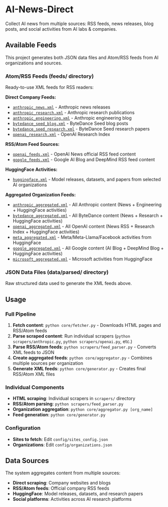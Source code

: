 # AI-News-Direct
Collect AI news from multiple sources: RSS feeds, news releases, blog posts, and social activities from AI labs & companies.

## Available Feeds

This project generates both JSON data files and Atom/RSS feeds from AI organizations and sources.

### Atom/RSS Feeds (feeds/ directory)
Ready-to-use XML feeds for RSS readers:

**Direct Company Feeds:**
- [`anthropic_news.xml`](https://raw.githubusercontent.com/mibuhand/AI-News-Direct/main/feeds/anthropic_news.xml) - Anthropic news releases
- [`anthropic_research.xml`](https://raw.githubusercontent.com/mibuhand/AI-News-Direct/main/feeds/anthropic_research.xml) - Anthropic research publications  
- [`anthropic_engineering.xml`](https://raw.githubusercontent.com/mibuhand/AI-News-Direct/main/feeds/anthropic_engineering.xml) - Anthropic engineering blog
- [`bytedance_seed_blog.xml`](https://raw.githubusercontent.com/mibuhand/AI-News-Direct/main/feeds/bytedance_seed_blog.xml) - ByteDance Seed blog posts
- [`bytedance_seed_research.xml`](https://raw.githubusercontent.com/mibuhand/AI-News-Direct/main/feeds/bytedance_seed_research.xml) - ByteDance Seed research papers
- [`openai_research.xml`](https://raw.githubusercontent.com/mibuhand/AI-News-Direct/main/feeds/openai_research.xml) - OpenAI Research Index

**RSS/Atom Feed Sources:**
- [`openai_feeds.xml`](https://raw.githubusercontent.com/mibuhand/AI-News-Direct/main/feeds/openai_feeds.xml) - OpenAI News official RSS feed content
- [`google_feeds.xml`](https://raw.githubusercontent.com/mibuhand/AI-News-Direct/main/feeds/google_feeds.xml) - Google AI Blog and DeepMind RSS feed content

**HuggingFace Activities:**
- [`huggingface.xml`](https://raw.githubusercontent.com/mibuhand/AI-News-Direct/main/feeds/huggingface.xml) - Model releases, datasets, and papers from selected AI organizations

**Aggregated Organization Feeds:**
- [`anthropic_aggregated.xml`](https://raw.githubusercontent.com/mibuhand/AI-News-Direct/main/feeds/anthropic_aggregated.xml) - All Anthropic content (News + Engineering + HuggingFace activities)
- [`bytedance_aggregated.xml`](https://raw.githubusercontent.com/mibuhand/AI-News-Direct/main/feeds/bytedance_aggregated.xml) - All ByteDance content (News + Research + HuggingFace activities)
- [`openai_aggregated.xml`](https://raw.githubusercontent.com/mibuhand/AI-News-Direct/main/feeds/openai_aggregated.xml) - All OpenAI content (News RSS + Research Index + HuggingFace activities)
- [`meta_aggregated.xml`](https://raw.githubusercontent.com/mibuhand/AI-News-Direct/main/feeds/meta_aggregated.xml) - Meta/Meta-Llama/Facebook activities from HuggingFace
- [`google_aggregated.xml`](https://raw.githubusercontent.com/mibuhand/AI-News-Direct/main/feeds/google_aggregated.xml) - All Google content (AI Blog + DeepMind Blog + HuggingFace activities)
- [`microsoft_aggregated.xml`](https://raw.githubusercontent.com/mibuhand/AI-News-Direct/main/feeds/microsoft_aggregated.xml) - Microsoft activities from HuggingFace

### JSON Data Files (data/parsed/ directory)
Raw structured data used to generate the XML feeds above.

## Usage

### Full Pipeline
1. **Fetch content**: `python core/fetcher.py` - Downloads HTML pages and RSS/Atom feeds
2. **Parse scraped content**: Run individual scrapers (`python scrapers/anthropic.py`, `python scrapers/openai.py`, etc.)
3. **Parse RSS/Atom feeds**: `python scrapers/feed_parser.py` - Converts XML feeds to JSON
4. **Create aggregated feeds**: `python core/aggregator.py` - Combines multiple sources per organization
5. **Generate XML feeds**: `python core/generator.py` - Creates final RSS/Atom XML files

### Individual Components
- **HTML scraping**: Individual scrapers in `scrapers/` directory
- **RSS/Atom parsing**: `python scrapers/feed_parser.py`
- **Organization aggregation**: `python core/aggregator.py [org_name]`
- **Feed generation**: `python core/generator.py`

### Configuration
- **Sites to fetch**: Edit `config/sites_config.json`
- **Organizations**: Edit `config/organizations.json`


## Data Sources

The system aggregates content from multiple sources:
- **Direct scraping**: Company websites and blogs
- **RSS/Atom feeds**: Official company RSS feeds  
- **HuggingFace**: Model releases, datasets, and research papers
- **Social platforms**: Activities across AI research platforms